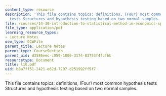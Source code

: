 ```yaml
---
content_type: resource
description: 'This file contains topics: definitions, (Four) most common hypothesis
  tests Structures and hypothesis testing based on two normal samples.'
file: /courses/14-30-introduction-to-statistical-method-in-economics-spring-2006/b8a7ff512421e62d7297d251992ff5f7_l10.pdf
file_type: application/pdf
learning_resource_types:
- Lecture Notes
ocw_type: OCWFile
parent_title: Lecture Notes
parent_type: CourseSection
parent_uid: d3586eec-c059-1000-3174-83753f4fcfbb
resourcetype: Document
title: l10.pdf
uid: b8a7ff51-2421-e62d-7297-d251992ff5f7
---
```

This file contains topics: definitions, (Four) most common hypothesis tests Structures and hypothesis testing based on two normal samples.

